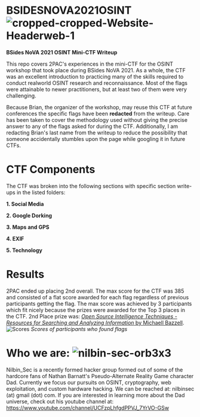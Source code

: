 # BSIDESNOVA2021OSINT ![cropped-cropped-Website-Headerweb-1](https://user-images.githubusercontent.com/85370905/121083247-30fba580-c7ad-11eb-9fac-2b7eba13f056.png)

<b>BSides NoVA 2021 OSINT Mini-CTF Writeup</b>



This repo covers 2PAC's experiences in the mini-CTF for the OSINT workshop that took place during BSides NoVA 2021. As a whole, the CTF was an excellent introduction to practicing many of the skills required to conduct realworld OSINT research and reconnaissance. Most of the flags were attainable to newer practitioners, but at least two of them were very challenging.

Because Brian, the organizer of the workshop, may reuse this CTF at future conferences the specific flags have been **redacted** from the writeup. Care has been taken to cover the methodology used without giving the precise answer to any of the flags asked for during the CTF. Additionally, I am redacting Brian's last name from the writeup to reduce the possibility that someone accidentally stumbles upon the page while googling it in future CTFs.

# CTF Components
The CTF was broken into the following sections with specific section write-ups in the listed folders:

**1. Social Media**

**2. Google Dorking**

**3. Maps and GPS**

**4. EXIF**

**5. Technology**

# Results
2PAC ended up placing 2nd overall. The max score for the CTF was 385 and consisted of a flat score awarded for each flag regardless of previous participants getting the flag. The max score was achieved by 3 participants which fit nicely because the prizes were awarded for the Top 3 places in the CTF. 2nd Place prize was: [_Open Source Intelligence Techniques - Resources for Searching and Analyzing Information_ by Michaell Bazzell](https://inteltechniques.com/book1.html).
![Scores](https://user-images.githubusercontent.com/85370905/121084713-fd217f80-c7ae-11eb-9dc5-82417c3e2b94.PNG)
*Scores of participants who found flags*
 
 
# Who we are: ![nilbin-sec-orb3x3](https://user-images.githubusercontent.com/85370905/121083132-0ad60580-c7ad-11eb-90d8-ed91622db41f.png)
Nilbin_Sec is a recently formed hacker group formed out of some of the hardcore fans of Nathan Barnatt's Pseudo-Alternate Reality Game character Dad. Currently we focus our pursuits on OSINT, cryptography, web exploitation, and custom hardware hacking. We can be reached at: nilbinsec (at) gmail (dot) com. If you are interested in learning more about the Dad universe, check out his youtube channel at: https://www.youtube.com/channel/UCFzpLhfgdPPVJ_7YrVO-GSw



